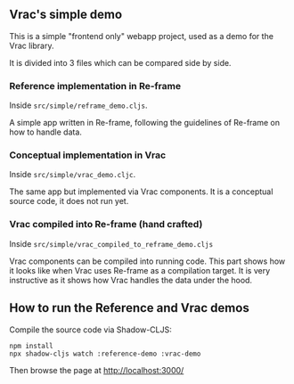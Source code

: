## Vrac's simple demo

This is a simple "frontend only" webapp project, used as a demo for the Vrac library.

It is divided into 3 files which can be compared side by side.

### Reference implementation in Re-frame

Inside `src/simple/reframe_demo.cljs`.

A simple app written in Re-frame, following the guidelines of Re-frame on how to handle data.

### Conceptual implementation in Vrac

Inside `src/simple/vrac_demo.cljc`.

The same app but implemented via Vrac components.
It is a conceptual source code, it does not run yet.

### Vrac compiled into Re-frame (hand crafted)

Inside `src/simple/vrac_compiled_to_reframe_demo.cljs`

Vrac components can be compiled into running code.
This part shows how it looks like when Vrac uses Re-frame as a compilation target.
It is very instructive as it shows how Vrac handles the data under the hood.

## How to run the Reference and Vrac demos

Compile the source code via Shadow-CLJS:

```shell
npm install
npx shadow-cljs watch :reference-demo :vrac-demo
```

Then browse the page at [http://localhost:3000/](http://localhost:3000/)
